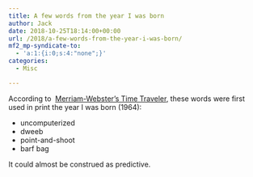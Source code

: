 ```yaml
---
title: A few words from the year I was born
author: Jack
date: 2018-10-25T18:14:00+00:00
url: /2018/a-few-words-from-the-year-i-was-born/
mf2_mp-syndicate-to:
  - 'a:1:{i:0;s:4:"none";}'
categories:
  - Misc

---
```

 

According to  [Merriam-Webster&#8217;s Time Traveler][1], these words were first used in print the year I was born (1964):  


  * uncomputerized
  * dweeb
  * point-and-shoot
  * barf bag  
    

It could almost be construed as predictive.

 [1]: https://www.merriam-webster.com/time-traveler/1964